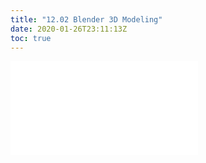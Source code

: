 ```yaml
---
title: "12.02 Blender 3D Modeling"
date: 2020-01-26T23:11:13Z
toc: true
---
```


![Link to included file content](../../../../3d-modeling/blender/blender-3d-modeling-basics.md)
